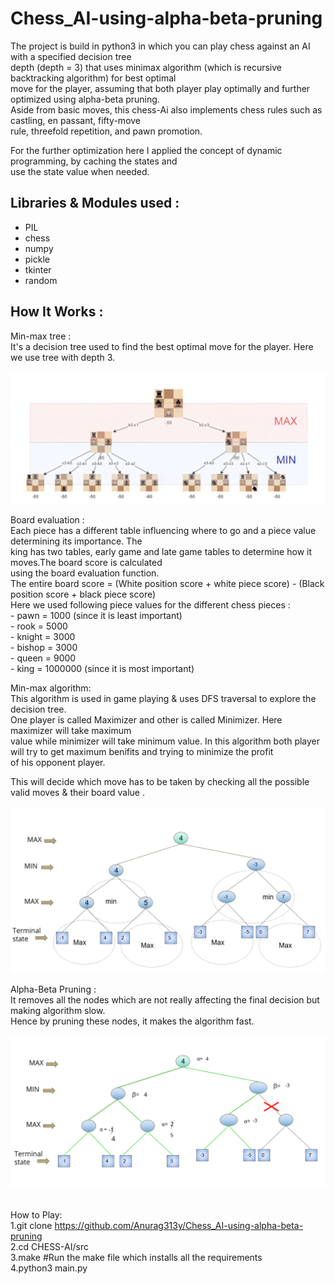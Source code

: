 # Chess_AI-using-alpha-beta-pruning

The project is build in python3 in which you can play chess against an AI with a specified decision tree<br/>
depth (depth = 3) that uses minimax algorithm (which is recursive backtracking algorithm) for best optimal<br/>
move for the player, assuming that both player play optimally and further optimized using alpha-beta pruning.<br/>
Aside from basic moves, this chess-Ai also implements chess rules such as castling, en passant, fifty-move <br/>
rule, threefold repetition, and pawn promotion.<br/> 
   
For the further optimization here I applied the concept of dynamic programming, by caching the states and<br/>
use the state value when needed.<br/>

## Libraries & Modules used :
* PIL<br/> 
* chess<br/> 
* numpy<br/> 
* pickle<br/> 
* tkinter<br/> 
* random<br/> 
  
   
## How It Works :
Min-max tree : <br/>
It's a decision tree used to find the best optimal move for the player. Here we use tree with depth 3.<br/><br/>
<img src="https://github.com/Anurag313y/Chess_AI-using-alpha-beta-pruning/blob/master/img/Decision%20Tree.png" width="600"/><br/>
   
Board evaluation :<br/> 
Each piece has a different table influencing where to go and a piece value determining its importance. The<br/>
king has two tables, early game and late game tables to determine how it moves.The board score is calculated<br/>
using the board evaluation function.<br/>
The entire board score = (White position score + white piece score) - (Black position score + black piece score)<br/>
Here we used following piece values for the different chess pieces : <br/>
    - pawn    = 1000 (since it is least important)<br/>
    - rook    = 5000<br/>
    - knight  = 3000<br/>
    - bishop  = 3000<br/>
    - queen   = 9000<br/>
    - king    = 1000000 (since it is most important)<br/>
    
   
   
   Min-max algorithm: <br/>
   This algorithm is used in game playing & uses DFS traversal to explore the decision tree.<br/>
   One player is called Maximizer and other is called Minimizer. Here maximizer will take maximum<br/>
   value while minimizer will take minimum value. 
   In this algorithm both player will try to get maximum benifits and trying to minimize the profit <br/>
   of his opponent player. 

   This will decide which move has to be taken by checking all the possible valid moves & their board value .<br/><br/>
   <img src="https://github.com/Anurag313y/Chess_AI-using-alpha-beta-pruning/blob/master/img/minmax.png" width="600"/><br/>
   
   Alpha-Beta Pruning : <br/>
   It removes all the nodes which are not really affecting the final decision but making algorithm slow. <br/>
   Hence by pruning these nodes, it makes the algorithm fast.<br/><br/>
    <img src="https://github.com/Anurag313y/Chess_AI-using-alpha-beta-pruning/blob/master/img/alphabeta.png" width="600"/><br/><br/>
    
    

   
How to Play:<br/>
    1.git clone https://github.com/Anurag313y/Chess_AI-using-alpha-beta-pruning<br/>
    2.cd CHESS-AI/src<br/>
    3.make    #Run the make file which installs all the requirements<br/>
    4.python3 main.py<br/>
